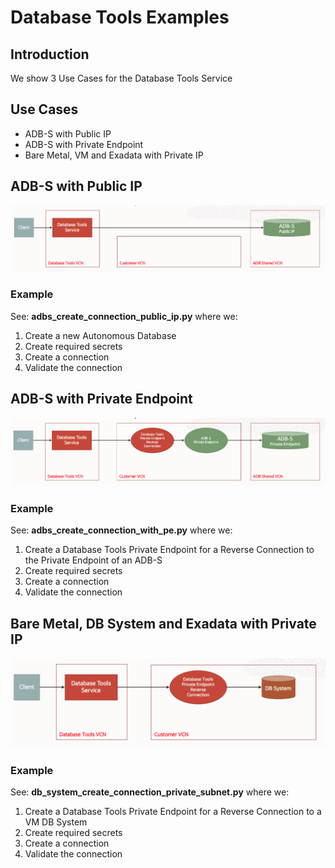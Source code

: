# Database Tools Examples

## Introduction
We show 3 Use Cases for the Database Tools Service

## Use Cases
- ADB-S with Public IP
- ADB-S with Private Endpoint
- Bare Metal, VM and Exadata with Private IP

## ADB-S with Public IP
![](images/ADB-S.with.Public.IP.png)
### Example
See: **adbs_create_connection_public_ip.py** where we:
1. Create a new Autonomous Database
2. Create required secrets
3. Create a connection
4. Validate the connection

## ADB-S with Private Endpoint
![](images/ADB-S.with.Private.Endpoint.png)
### Example
See: **adbs_create_connection_with_pe.py** where we:
1. Create a Database Tools Private Endpoint for a Reverse Connection to the Private Endpoint of an ADB-S
2. Create required secrets
3. Create a connection
4. Validate the connection

## Bare Metal, DB System and Exadata with Private IP
![](images/Bare.Metal.VM.Exadata.with.Private.IP.png)
### Example
See: **db_system_create_connection_private_subnet.py** where we:
1. Create a Database Tools Private Endpoint for a Reverse Connection to a VM DB System
2. Create required secrets
3. Create a connection
4. Validate the connection